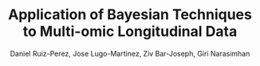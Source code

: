 ---
paperId: 2
author: Daniel Ruiz-Perez, Jose Lugo-Martinez, Ziv Bar-Joseph, Giri Narasimhan
publicationauthor: Ruiz-Perez, D. et al.
title: Application of Bayesian Techniques to Multi-omic Longitudinal Data
pdf: --
poster: Oral_Daniel_Ruiz
alt: --
type: Oral
topic: Machine Learning
subtopic: Applications
link: 
conference: icml
year: 2020
tags: icml-2020-op
location: Virtual
---